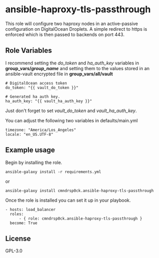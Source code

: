 ansible-haproxy-tls-passthrough
=========

This role will configure two haproxy nodes in an active-passive configuration on DigitalOcean Droplets. A simple redirect to https is enforced which is then passed to backends on port 443.

Role Variables
--------------

I recommend setting the *do_token* and *ha_auth_key* variables in **group_vars/*group_name*** and setting them to the values stored in an ansible-vault encrypted file in **group_vars/all/vault**

    # DigitalOcean access token
    do_token: "{{ vault_do_token }}"

    # Generated ha auth key.
    ha_auth_key: "{{ vault_ha_auth_key }}"

Just don't forget to set *vault_do_token* and *vault_ha_auth_key*.

You can adjust the following two variables in defaults/main.yml

    timezone: "America/Los_Angeles"
    locale: "en_US.UTF-8"


Example usage
----------------

Begin by installing the role.

    ansible-galaxy install -r requirements.yml

or

    ansible-galaxy install cmndrsp0ck.ansible-haproxy-tls-passthrough

Once the role is installed you can set it up in your playbook.

    - hosts: load_balancer
      roles:
          - { role: cmndrsp0ck.ansible-haproxy-tls-passthrough }
      become: True

License
-------

GPL-3.0
